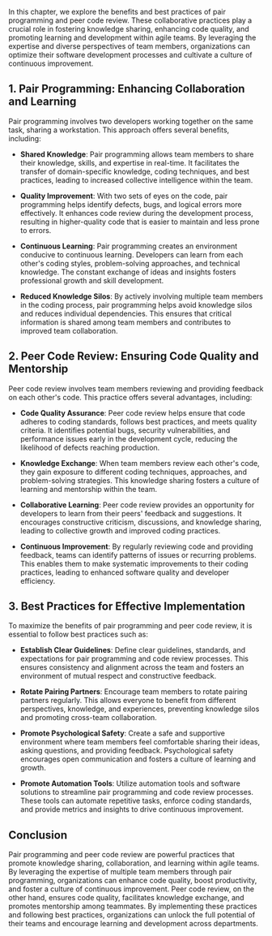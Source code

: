 
In this chapter, we explore the benefits and best practices of pair programming and peer code review. These collaborative practices play a crucial role in fostering knowledge sharing, enhancing code quality, and promoting learning and development within agile teams. By leveraging the expertise and diverse perspectives of team members, organizations can optimize their software development processes and cultivate a culture of continuous improvement.

**1. Pair Programming: Enhancing Collaboration and Learning**
-------------------------------------------------------------

Pair programming involves two developers working together on the same task, sharing a workstation. This approach offers several benefits, including:

* **Shared Knowledge**: Pair programming allows team members to share their knowledge, skills, and expertise in real-time. It facilitates the transfer of domain-specific knowledge, coding techniques, and best practices, leading to increased collective intelligence within the team.

* **Quality Improvement**: With two sets of eyes on the code, pair programming helps identify defects, bugs, and logical errors more effectively. It enhances code review during the development process, resulting in higher-quality code that is easier to maintain and less prone to errors.

* **Continuous Learning**: Pair programming creates an environment conducive to continuous learning. Developers can learn from each other's coding styles, problem-solving approaches, and technical knowledge. The constant exchange of ideas and insights fosters professional growth and skill development.

* **Reduced Knowledge Silos**: By actively involving multiple team members in the coding process, pair programming helps avoid knowledge silos and reduces individual dependencies. This ensures that critical information is shared among team members and contributes to improved team collaboration.

**2. Peer Code Review: Ensuring Code Quality and Mentorship**
-------------------------------------------------------------

Peer code review involves team members reviewing and providing feedback on each other's code. This practice offers several advantages, including:

* **Code Quality Assurance**: Peer code review helps ensure that code adheres to coding standards, follows best practices, and meets quality criteria. It identifies potential bugs, security vulnerabilities, and performance issues early in the development cycle, reducing the likelihood of defects reaching production.

* **Knowledge Exchange**: When team members review each other's code, they gain exposure to different coding techniques, approaches, and problem-solving strategies. This knowledge sharing fosters a culture of learning and mentorship within the team.

* **Collaborative Learning**: Peer code review provides an opportunity for developers to learn from their peers' feedback and suggestions. It encourages constructive criticism, discussions, and knowledge sharing, leading to collective growth and improved coding practices.

* **Continuous Improvement**: By regularly reviewing code and providing feedback, teams can identify patterns of issues or recurring problems. This enables them to make systematic improvements to their coding practices, leading to enhanced software quality and developer efficiency.

**3. Best Practices for Effective Implementation**
--------------------------------------------------

To maximize the benefits of pair programming and peer code review, it is essential to follow best practices such as:

* **Establish Clear Guidelines**: Define clear guidelines, standards, and expectations for pair programming and code review processes. This ensures consistency and alignment across the team and fosters an environment of mutual respect and constructive feedback.

* **Rotate Pairing Partners**: Encourage team members to rotate pairing partners regularly. This allows everyone to benefit from different perspectives, knowledge, and experiences, preventing knowledge silos and promoting cross-team collaboration.

* **Promote Psychological Safety**: Create a safe and supportive environment where team members feel comfortable sharing their ideas, asking questions, and providing feedback. Psychological safety encourages open communication and fosters a culture of learning and growth.

* **Promote Automation Tools**: Utilize automation tools and software solutions to streamline pair programming and code review processes. These tools can automate repetitive tasks, enforce coding standards, and provide metrics and insights to drive continuous improvement.

**Conclusion**
--------------

Pair programming and peer code review are powerful practices that promote knowledge sharing, collaboration, and learning within agile teams. By leveraging the expertise of multiple team members through pair programming, organizations can enhance code quality, boost productivity, and foster a culture of continuous improvement. Peer code review, on the other hand, ensures code quality, facilitates knowledge exchange, and promotes mentorship among teammates. By implementing these practices and following best practices, organizations can unlock the full potential of their teams and encourage learning and development across departments.
